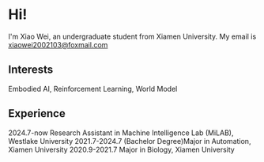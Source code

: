# Hi!
I'm Xiao Wei, an undergraduate student from Xiamen University. 
My email is xiaowei2002103@foxmail.com
## Interests
Embodied AI, Reinforcement Learning, World Model
## Experience
2024.7-now Research Assistant in Machine Intelligence Lab (MiLAB), Westlake University
2021.7-2024.7 (Bachelor Degree)Major in Automation, Xiamen University
2020.9-2021.7 Major in Biology, Xiamen University
